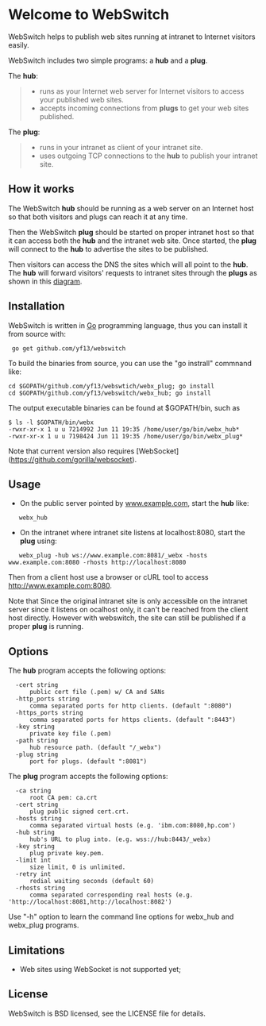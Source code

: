 Welcome to WebSwitch
===================

WebSwitch helps to publish web sites running at intranet to Internet visitors easily. 

WebSwitch includes two simple programs: a **hub** and a **plug**. 

The **hub**:

 > - runs as your Internet web server for Internet visitors to access your published web sites. 
 > - accepts incoming connections from **plugs** to get your web sites published.

The **plug**: 

> 
> - runs in your intranet as client of your intranet site.
> - uses outgoing TCP connections to the **hub** to publish your intranet site.

How it works
-------------

The WebSwitch **hub** should be running as a web server on an Internet host so that both visitors 
and plugs can reach it at any time. 

Then the WebSwitch **plug** should be started on proper intranet host so that it can access both
the **hub** and the intranet web site. Once started, the **plug** will connect to the **hub** to
advertise the sites to be published.

Then visitors can access the DNS the sites which will all point to the **hub**. The **hub** will forward visitors' requests to intranet sites through the **plugs** as shown in this [diagram](./how-it-works.png). 


Installation 
-------------

WebSwitch is written in [Go](http://golang.org) programming language, thus you can install it from source with:

   ```
	go get github.com/yf13/webswitch
   ```

To build the binaries from source, you can use the "go instrall" commnand like: 

   ```
   cd $GOPATH/github.com/yf13/webswtich/webx_plug; go install
   cd $GOPATH/github.com/yf13/webswitch/webx_hub; go install
   ```

The output executable binaries can be found at $GOPATH/bin, such as 

   ```
   $ ls -l $GOPATH/bin/webx
   -rwxr-xr-x 1 u u 7214992 Jun 11 19:35 /home/user/go/bin/webx_hub*
   -rwxr-xr-x 1 u u 7198424 Jun 11 19:35 /home/user/go/bin/webx_plug*
   ```

Note that current version also requires [WebSocket] (https://github.com/gorilla/websocket).

Usage
---------

- On the public server pointed by www.example.com, start the **hub** like:

```
   webx_hub
```

- On the intranet where intranet site listens at localhost:8080, start the **plug** using:

```
   webx_plug -hub ws://www.example.com:8081/_webx -hosts www.example.com:8080 -rhosts http://localhost:8080

```

Then from a client host use a browser or cURL tool to access http://www.example.com:8080.

Note that Since the original intranet site is only accessible on the intranet server since it listens on ocalhost only, it can't be reached from the client host directly. However with webswitch, the site can still be published if a proper **plug** is running.

Options
--------

The **hub** program accepts the following options:

```
  -cert string
      public cert file (.pem) w/ CA and SANs
  -http_ports string
      comma separated ports for http clients. (default ":8080")
  -https_ports string
      comma separated ports for https clients. (default ":8443")
  -key string
      private key file (.pem)
  -path string
      hub resource path. (default "/_webx")
  -plug string
      port for plugs. (default ":8081")
```

The **plug** program accepts the following options:

```
  -ca string
      root CA pem: ca.crt
  -cert string
      plug public signed cert.crt.
  -hosts string
      comma separated virtual hosts (e.g. 'ibm.com:8080,hp.com')
  -hub string
      hub's URL to plug into. (e.g. wss://hub:8443/_webx)
  -key string
      plug private key.pem.
  -limit int
      size limit, 0 is unlimited.
  -retry int
      redial waiting seconds (default 60)
  -rhosts string
      comma separated corresponding real hosts (e.g. 'http://localhost:8081,http://localhost:8082')
```

Use "-h" option to learn the command line options for webx_hub and webx_plug programs.




Limitations
----------------

 - Web sites using WebSocket is not supported yet;
 

License
-----------

WebSwitch is BSD licensed, see the LICENSE file for details.


